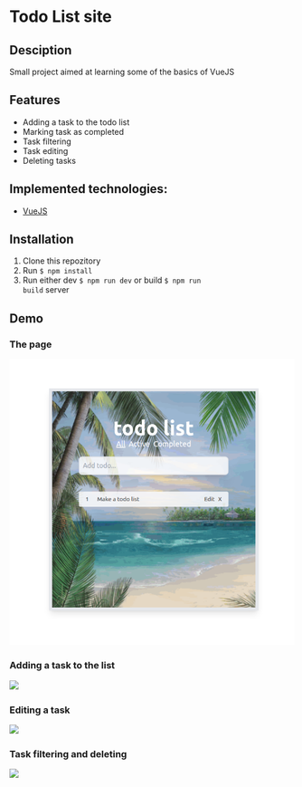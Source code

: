# Todo List site

## Desciption
Small project aimed at learning some of the basics of VueJS

## Features
* Adding a task to the todo list
* Marking task as completed
* Task filtering
* Task editing
* Deleting tasks

## Implemented technologies:
* <a href="https://vuejs.org/">VueJS</a>

## Installation
1. Clone this repozitory
2. Run <code>$ npm install</code>
3. Run either dev <code>$ npm run dev</code> or build <code>$ npm run build</code> server

## Demo

### The page
![](https://github.com/ricardsupenieks/Todo-vue/blob/main/demo/main.png)

### Adding a task to the list
![](https://github.com/ricardsupenieks/Todo-vue/blob/main/demo/adding.gif)

### Editing a task
![](https://github.com/ricardsupenieks/Todo-vue/blob/main/demo/editing.gif)

### Task filtering and deleting
![](https://github.com/ricardsupenieks/Todo-vue/blob/main/demo/filtering.gif)
